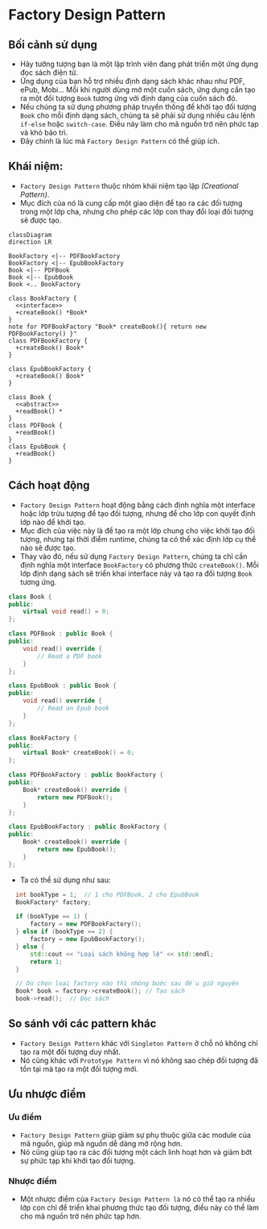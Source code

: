 # Factory Design Pattern

## Bối cảnh sử dụng

- Hãy tưởng tượng bạn là một lập trình viên đang phát triển một ứng dụng đọc sách điện tử.
- Ứng dụng của bạn hỗ trợ nhiều định dạng sách khác nhau như PDF, ePub, Mobi... Mỗi khi người dùng mở một cuốn sách, ứng dụng cần tạo ra một đối tượng `Book` tương ứng với định dạng của cuốn sách đó.
- Nếu chúng ta sử dụng phương pháp truyền thống để khởi tạo đối tượng `Book` cho mỗi định dạng sách, chúng ta sẽ phải sử dụng nhiều câu lệnh `if-else` hoặc `switch-case`. Điều này làm cho mã nguồn trở nên phức tạp và khó bảo trì.
- Đây chính là lúc mà `Factory Design Pattern` có thể giúp ích.

## Khái niệm: 

- `Factory Design Pattern` thuộc nhóm khái niệm tạo lập *(Creational Pattern)*.
- Mục đích của nó là cung cấp một giao diện để tạo ra các đối tượng trong một lớp cha, nhưng cho phép các lớp con thay đổi loại đối tượng sẽ được tạo.

```mermaid
classDiagram
direction LR

BookFactory <|-- PDFBookFactory
BookFactory <|-- EpubBookFactory
Book <|-- PDFBook
Book <|-- EpubBook
Book <.. BookFactory

class BookFactory {
  <<interface>>
  +createBook() *Book*
}
note for PDFBookFactory "Book* createBook(){ return new PDFBookFactory() }"
class PDFBookFactory {
  +createBook() Book*
}

class EpubBookFactory {
  +createBook() Book*
}

class Book {
  <<abstract>>
  +readBook() *
}
class PDFBook {
  +readBook()
}
class EpubBook {
  +readBook() 
}
```

## Cách hoạt động

- `Factory Design Pattern` hoạt động bằng cách định nghĩa một interface hoặc lớp trừu tượng để tạo đối tượng, nhưng để cho lớp con quyết định lớp nào để khởi tạo.
- Mục đích của việc này là để tạo ra một lớp chung cho việc khởi tạo đối tượng, nhưng tại thời điểm runtime, chúng ta có thể xác định lớp cụ thể nào sẽ được tạo.
- Thay vào đó, nếu sử dụng `Factory Design Pattern`, chúng ta chỉ cần định nghĩa một interface `BookFactory` có phương thức `createBook()`. Mỗi lớp định dạng sách sẽ triển khai interface này và tạo ra đối tượng `Book` tương ứng.

```cpp
class Book {
public:
    virtual void read() = 0;
};

class PDFBook : public Book {
public:
    void read() override {
        // Read a PDF book
    }
};

class EpubBook : public Book {
public:
    void read() override {
        // Read an Epub book
    }
};

class BookFactory {
public:
    virtual Book* createBook() = 0;
};

class PDFBookFactory : public BookFactory {
public:
    Book* createBook() override {
        return new PDFBook();
    }
};

class EpubBookFactory : public BookFactory {
public:
    Book* createBook() override {
        return new EpubBook();
    }
};
```

- Ta có thể sử dụng như sau:

```C++
  int bookType = 1;  // 1 cho PDFBook, 2 cho EpubBook
  BookFactory* factory;

  if (bookType == 1) {
      factory = new PDFBookFactory();
  } else if (bookType == 2) {
      factory = new EpubBookFactory();
  } else {
      std::cout << "Loại sách không hợp lệ" << std::endl;
      return 1;
  }

  // Dù chọn loại factory nào thì những bước sau đều giữ nguyên
  Book* book = factory->createBook(); // Tạo sách
  book->read();  // Đọc sách
```

## So sánh với các pattern khác

- `Factory Design Pattern` khác với `Singleton Pattern` ở chỗ nó không chỉ tạo ra một đối tượng duy nhất.
- Nó cũng khác với `Prototype Pattern` vì nó không sao chép đối tượng đã tồn tại mà tạo ra một đối tượng mới.

## Ưu nhược điểm

### Ưu điểm
- `Factory Design Pattern` giúp giảm sự phụ thuộc giữa các module của mã nguồn, giúp mã nguồn dễ dàng mở rộng hơn.
- Nó cũng giúp tạo ra các đối tượng một cách linh hoạt hơn và giảm bớt sự phức tạp khi khởi tạo đối tượng.
  
### Nhược điểm
- Một nhược điểm của `Factory Design Pattern là` nó có thể tạo ra nhiều lớp con chỉ để triển khai phương thức tạo đối tượng, điều này có thể làm cho mã nguồn trở nên phức tạp hơn.
